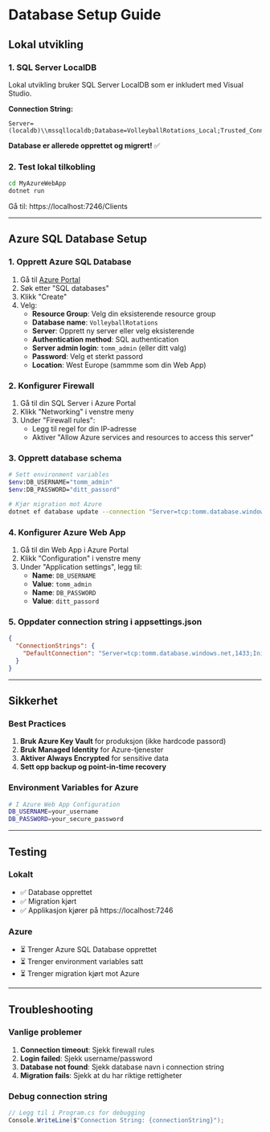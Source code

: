 # Database Setup Guide

## Lokal utvikling

### 1. SQL Server LocalDB
Lokal utvikling bruker SQL Server LocalDB som er inkludert med Visual Studio.

**Connection String:**
```
Server=(localdb)\\mssqllocaldb;Database=VolleyballRotations_Local;Trusted_Connection=true;MultipleActiveResultSets=true
```

**Database er allerede opprettet og migrert!** ✅

### 2. Test lokal tilkobling
```bash
cd MyAzureWebApp
dotnet run
```
Gå til: https://localhost:7246/Clients

---

## Azure SQL Database Setup

### 1. Opprett Azure SQL Database
1. Gå til [Azure Portal](https://portal.azure.com)
2. Søk etter "SQL databases"
3. Klikk "Create"
4. Velg:
   - **Resource Group**: Velg din eksisterende resource group
   - **Database name**: `VolleyballRotations`
   - **Server**: Opprett ny server eller velg eksisterende
   - **Authentication method**: SQL authentication
   - **Server admin login**: `tomm_admin` (eller ditt valg)
   - **Password**: Velg et sterkt passord
   - **Location**: West Europe (sammme som din Web App)

### 2. Konfigurer Firewall
1. Gå til din SQL Server i Azure Portal
2. Klikk "Networking" i venstre meny
3. Under "Firewall rules":
   - Legg til regel for din IP-adresse
   - Aktiver "Allow Azure services and resources to access this server"

### 3. Opprett database schema
```bash
# Sett environment variables
$env:DB_USERNAME="tomm_admin"
$env:DB_PASSWORD="ditt_passord"

# Kjør migration mot Azure
dotnet ef database update --connection "Server=tcp:tomm.database.windows.net,1433;Initial Catalog=VolleyballRotations;Persist Security Info=False;User ID=tomm_admin;Password=ditt_passord;MultipleActiveResultSets=False;Encrypt=True;TrustServerCertificate=False;Connection Timeout=30;"
```

### 4. Konfigurer Azure Web App
1. Gå til din Web App i Azure Portal
2. Klikk "Configuration" i venstre meny
3. Under "Application settings", legg til:
   - **Name**: `DB_USERNAME`
   - **Value**: `tomm_admin`
   - **Name**: `DB_PASSWORD`
   - **Value**: `ditt_passord`

### 5. Oppdater connection string i appsettings.json
```json
{
  "ConnectionStrings": {
    "DefaultConnection": "Server=tcp:tomm.database.windows.net,1433;Initial Catalog=VolleyballRotations;Persist Security Info=False;User ID={DB_USERNAME};Password={DB_PASSWORD};MultipleActiveResultSets=False;Encrypt=True;TrustServerCertificate=False;Connection Timeout=30;"
  }
}
```

---

## Sikkerhet

### Best Practices
1. **Bruk Azure Key Vault** for produksjon (ikke hardcode passord)
2. **Bruk Managed Identity** for Azure-tjenester
3. **Aktiver Always Encrypted** for sensitive data
4. **Sett opp backup og point-in-time recovery**

### Environment Variables for Azure
```bash
# I Azure Web App Configuration
DB_USERNAME=your_username
DB_PASSWORD=your_secure_password
```

---

## Testing

### Lokalt
- ✅ Database opprettet
- ✅ Migration kjørt
- ✅ Applikasjon kjører på https://localhost:7246

### Azure
- ⏳ Trenger Azure SQL Database opprettet
- ⏳ Trenger environment variables satt
- ⏳ Trenger migration kjørt mot Azure

---

## Troubleshooting

### Vanlige problemer
1. **Connection timeout**: Sjekk firewall rules
2. **Login failed**: Sjekk username/password
3. **Database not found**: Sjekk database navn i connection string
4. **Migration fails**: Sjekk at du har riktige rettigheter

### Debug connection string
```csharp
// Legg til i Program.cs for debugging
Console.WriteLine($"Connection String: {connectionString}");
```
